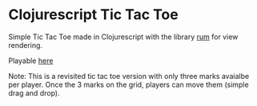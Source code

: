 # Clojurescript Tic Tac Toe

Simple Tic Tac Toe made in Clojurescript with the library [rum](https://github.com/tonsky/rum) for view rendering.

Playable [here](https://dany-kun.github.io/clojurescript-rum-tic-tac-toe/resources/public)

Note: This is a revisited tic tac toe version with only three marks avaialbe per player. Once the 3 marks on the grid, players can move them (simple drag and drop).